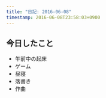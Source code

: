 ```yaml
---
title: "日記: 2016-06-08"
timestamp: 2016-06-08T23:58:03+0900
---
```


## 今日したこと

- 午前中の起床
- ゲーム
- 昼寝
- 落書き
- 作曲
